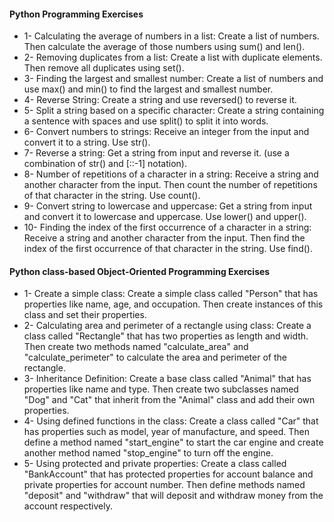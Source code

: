 #### Python Programming Exercises
- 1- Calculating the average of numbers in a list: Create a list of numbers. Then calculate the average of those numbers using sum() and len().
- 2- Removing duplicates from a list: Create a list with duplicate elements. Then remove all duplicates using set().
- 3- Finding the largest and smallest number: Create a list of numbers and use max() and min() to find the largest and smallest number.
- 4- Reverse String: Create a string and use reversed() to reverse it.
- 5- Split a string based on a specific character: Create a string containing a sentence with spaces and use split() to split it into words.
- 6- Convert numbers to strings: Receive an integer from the input and convert it to a string. Use str().
- 7- Reverse a string: Get a string from input and reverse it. (use a combination of str() and [::-1] notation).
- 8- Number of repetitions of a character in a string: Receive a string and another character from the input. Then count the number of repetitions of that character in the string. Use count().
- 9- Convert string to lowercase and uppercase: Get a string from input and convert it to lowercase and uppercase. Use lower() and upper().
- 10- Finding the index of the first occurrence of a character in a string: Receive a string and another character from the input. Then find the index of the first occurrence of that character in the string. Use find().

#### Python class-based Object-Oriented Programming Exercises
- 1- Create a simple class: Create a simple class called "Person" that has properties like name, age, and occupation. Then create instances of this class and set their properties.
- 2- Calculating area and perimeter of a rectangle using class: Create a class called "Rectangle" that has two properties as length and width. Then create two methods named "calculate_area" and "calculate_perimeter" to calculate the area and perimeter of the rectangle.
- 3- Inheritance Definition: Create a base class called "Animal" that has properties like name and type. Then create two subclasses named "Dog" and "Cat" that inherit from the "Animal" class and add their own properties.
- 4- Using defined functions in the class: Create a class called "Car" that has properties such as model, year of manufacture, and speed. Then define a method named "start_engine" to start the car engine and create another method named "stop_engine" to turn off the engine.
- 5- Using protected and private properties: Create a class called "BankAccount" that has protected properties for account balance and private properties for account number. Then define methods named "deposit" and "withdraw" that will deposit and withdraw money from the account respectively.
